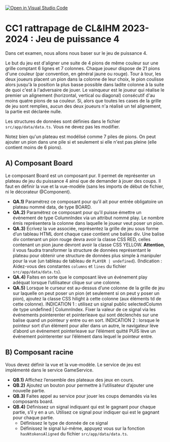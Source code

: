 [![Open in Visual Studio Code](https://classroom.github.com/assets/open-in-vscode-718a45dd9cf7e7f842a935f5ebbe5719a5e09af4491e668f4dbf3b35d5cca122.svg)](https://classroom.github.com/online_ide?assignment_repo_id=14514387&assignment_repo_type=AssignmentRepo)
# CC1 rattrapage de CL&IHM 2023-2024 : Jeu de puissance 4

Dans cet examen, nous allons nous baser sur le jeu de puissance 4.

Le but du jeu est d'aligner une suite de 4 pions de même couleur sur une grille comptant 6 lignes et 7 colonnes. Chaque joueur dispose de 21 pions d'une couleur (par convention, en général jaune ou rouge). Tour à tour, les deux joueurs placent un pion dans la colonne de leur choix, le pion coulisse alors jusqu'à la position la plus basse possible dans ladite colonne à la suite de quoi c'est à l'adversaire de jouer. Le vainqueur est le joueur qui réalise le premier un alignement (horizontal, vertical ou diagonal) consécutif d'au moins quatre pions de sa couleur. Si, alors que toutes les cases de la grille de jeu sont remplies, aucun des deux joueurs n'a réalisé un tel alignement, la partie est déclarée nulle.

Les structures de données sont définies dans le fichier `src/app/data/data.ts`. Vous ne devez pas les modifier.

Notez bien qu'un plateau est modélisé comme 7 piles de pions. On peut ajouter un pion dans une pile si et seulement si elle n'est pas pleine (elle contient moins de 6 pions).

## A) Composant Board

Le composant Board est un composant pur. Il permet de représenter un plateau de jeu du puissance 4 ainsi que de demander à jouer des coups. Il faut en définir la vue et la vue-modèle (sans les imports de début de fichier, ni le décorateur @Component).

* **QA.1)** Paramétrez ce composant pour qu’il ait pour entrée obligatoire un plateau nommé data, de type BOARD.
* **QA.2)** Paramétrez ce composant pour qu’il puisse émettre un événement de type ColumnIndex via un attribut nommé play. Le nombre émis représentera la colonne dans laquelle le joueur veut poser un pion.
* **QA.3)** Ecrivez la vue associée, représentez la grille de jeu sous forme d’un tableau HTML dont chaque case contient une balise div.  Une balise div contenant un pion rouge devra avoir la classe CSS RED, celles contenant un pion jaune devront avoir la classe CSS YELLOW. **Attention**, il vous faudra transformer la structure de données représentant le plateau pour obtenir une structure de données plus simple à manipuler pour la vue (un tableau de tableau de `PLAYER | undefined`). (Indication : Aidez-vous des constantes `columns` et `lines` du fichier `src/app/data/data.ts`).
* **QA.4)** Faites en sorte que le composant lève un événement play adéquat lorsque l’utilisateur clique sur une colonne.
* **QA.5)** Lorsque le curseur est au-dessus d’une colonne de la grille de jeu sur laquelle on peut poser un pion (et seulement si on peut y poser un pion), ajoutez la classe CSS hilight à cette colonne (aux éléments td de cette colonne). 
INDICATION 1 : utilisez un signal public selectedColumn de type undefined | ColumnIndex. Fixer la valeur de ce signal via les événements pointerenter et pointerleave qui sont déclenchés sur une balise quand un pointeur y entre ou en sort.
INDICATION 2 : lorsque le pointeur sort d’un élément pour aller dans un autre, le navigateur lève d’abord un événement pointerleave sur l’élément quitté PUIS lève un événement pointerenter sur l’élément dans lequel le pointeur entre.

## B) Composant racine

Vous devez définir la vue et la vue-modèle. Le service de jeu est implémenté dans le service GameService.

* **QB.1)** Affichez l’ensemble des plateaux des jeux en cours.
* **QB.2)** Ajoutez un bouton pour permettre à l’utilisateur d’ajouter une nouvelle partie.
* **QB.3)** Faites appel au service pour jouer les coups demandés via les composants board.
* **QB.4)** Définissez un signal indiquant qui est le gagnant pour chaque partie, s’il y en a un. Utilisez ce signal pour indiquer qui est le gagnant pour chaque partie.
  * Définissez le type de donnée de ce signal
  * Définissez le signal lui-même, appuyez vous sur la fonction `hasNtokensAligned` du fichier `src/app/data/data.ts`.
  